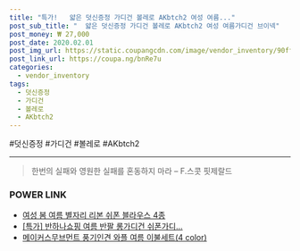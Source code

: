 ```yaml
--- 
title: "특가!   얇은 덧신증정 가디건 볼레로 AKbtch2 여성 여름..." 
post_sub_title: "  얇은 덧신증정 가디건 볼레로 AKbtch2 여성 여름가디건 브이넥" 
post_money: ₩ 27,000 
post_date: 2020.02.01 
post_img_url: https://static.coupangcdn.com/image/vendor_inventory/90ff/e9574073f67a40f1763026c00469c75195d66d57882bbb36e6bc92bd8df2.jpg 
post_link_url: https://coupa.ng/bnRe7u 
categories: 
  - vendor_inventory 
tags: 
  - 덧신증정 
  - 가디건 
  - 볼레로 
  - AKbtch2 
--- 
```

  #덧신증정 #가디건 #볼레로 #AKbtch2 
<hr> 

> 한번의 실패와 영원한 실패를 혼동하지 마라  – F.스콧 핏제랄드 


### POWER LINK

* <a href="https://blog.naver.com/fasyy4321/221784965174" target="_blank">여성 봄 여름 별자리 리본 쉬폰 블라우스 4종</a>
* <a href="https://blog.naver.com/sakai111/221786185127" target="_blank">[특가] 반하나쇼핑 여름 반팔 롱가디건 쉬폰가디...</a>
* <a href="https://blog.naver.com/fasyy4321/221790828774" target="_blank">메이커스무브먼트 풍기인견 와플 여름 이불세트(4 color)</a>
